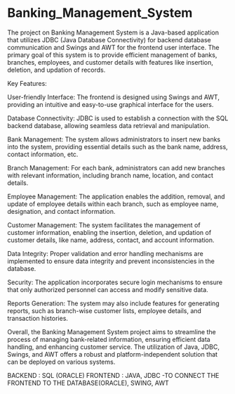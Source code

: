# Banking_Management_System


The project on Banking Management System is a Java-based application that utilizes JDBC (Java Database Connectivity) for backend database communication and Swings and AWT for the frontend user interface. The primary goal of this system is to provide efficient management of banks, branches, employees, and customer details with features like insertion, deletion, and updation of records.

Key Features:

User-friendly Interface: The frontend is designed using Swings and AWT, providing an intuitive and easy-to-use graphical interface for the users.

Database Connectivity: JDBC is used to establish a connection with the SQL backend database, allowing seamless data retrieval and manipulation.

Bank Management: The system allows administrators to insert new banks into the system, providing essential details such as the bank name, address, contact information, etc.

Branch Management: For each bank, administrators can add new branches with relevant information, including branch name, location, and contact details.

Employee Management: The application enables the addition, removal, and update of employee details within each branch, such as employee name, designation, and contact information.

Customer Management: The system facilitates the management of customer information, enabling the insertion, deletion, and updation of customer details, like name, address, contact, and account information.

Data Integrity: Proper validation and error handling mechanisms are implemented to ensure data integrity and prevent inconsistencies in the database.

Security: The application incorporates secure login mechanisms to ensure that only authorized personnel can access and modify sensitive data.

Reports Generation: The system may also include features for generating reports, such as branch-wise customer lists, employee details, and transaction histories.

Overall, the Banking Management System project aims to streamline the process of managing bank-related information, ensuring efficient data handling, and enhancing customer service. The utilization of Java, JDBC, Swings, and AWT offers a robust and platform-independent solution that can be deployed on various systems.

BACKEND : SQL (ORACLE)
FRONTEND : JAVA,
           JDBC -TO CONNECT THE FRONTEND TO THE DATABASE(ORACLE),
           SWING,
           AWT
